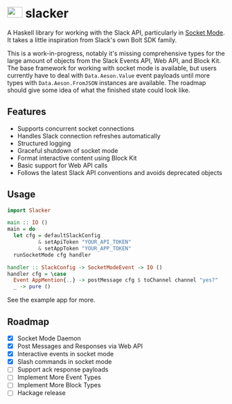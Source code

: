 <h1 align="left">
<img src="./logo.png" height=25 width=35 />
slacker
</h1>

A Haskell library for working with the Slack API, particularly in [Socket Mode](https://api.slack.com/apis/connections/socket). It takes a little inspiration from Slack's own Bolt SDK family.

This is a work-in-progress, notably it's missing comprehensive types for the large amount of objects from the Slack Events API, Web API, and Block Kit. The base framework for working with socket mode is available, but users currently have to deal with `Data.Aeson.Value` event payloads until more types with `Data.Aeson.FromJSON` instances are available. The roadmap should give some idea of what the finished state could look like.

## Features

* Supports concurrent socket connections
* Handles Slack connection refreshes automatically
* Structured logging
* Graceful shutdown of socket mode
* Format interactive content using Block Kit
* Basic support for Web API calls
* Follows the latest Slack API conventions and avoids deprecated objects

## Usage

```haskell
import Slacker

main :: IO ()
main = do
  let cfg = defaultSlackConfig
          & setApiToken "YOUR_API_TOKEN"
          & setAppToken "YOUR_APP_TOKEN"
  runSocketMode cfg handler

handler :: SlackConfig -> SocketModeEvent -> IO ()
handler cfg = \case
  Event AppMention{..} -> postMessage cfg $ toChannel channel "yes?"
  _ -> pure ()
```

See the example app for more.

## Roadmap

- [x] Socket Mode Daemon
- [x] Post Messages and Responses via Web API
- [x] Interactive events in socket mode
- [x] Slash commands in socket mode
- [ ] Support ack response payloads
- [ ] Implement More Event Types
- [ ] Implement More Block Types
- [ ] Hackage release
